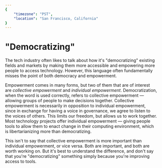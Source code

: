 ```yaml
---
{
	"timezone": "PST",
	"location": "San Francisco, California"
}
---
```

# "Democratizing"

The tech industry often likes to talk about how it's "democratizing" existing fields and markets by making them more accessible and empowering more people to access technology. However, this language often fundamentally misses the point of both democracy and empowerment.

Empowerment comes in many forms, but two of them that are of interest are *collective empowerment* and *individual empowerment*. Democratization, when the word is used correctly, refers to collective empowerment — allowing groups of people to make decisions together. Collective empowerment is necessarily in opposition to individual empowerment, since in exchange for having a voice in governance, we agree to listen to the voices of others. This limits our freedom, but allows us to work together. Most technology projects offer individual empowerment — giving people tools to allow them to enact change in their computing environment, which is libertarianizing more than democratizing.

This isn't to say that collective empowerment is more important than individual empowerment, or vice versa. Both are important, and both are worth working on. But it's best to understand the difference, and don't say that you're "democratizing" something simply because you're improving access to tools.
